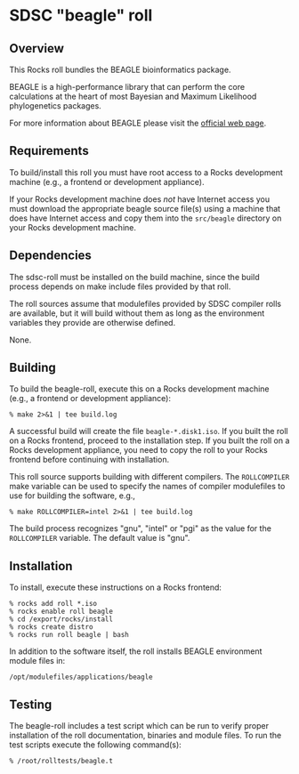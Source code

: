 # SDSC "beagle" roll

## Overview

This Rocks roll bundles the BEAGLE bioinformatics package.

BEAGLE is a high-performance library that can perform the core calculations at
the heart of most Bayesian and Maximum Likelihood phylogenetics packages.

For more information about BEAGLE please visit the <a
href="http://code.google.com/p/beagle-lib/" target="_blank">official web
page</a>.


## Requirements

To build/install this roll you must have root access to a Rocks development
machine (e.g., a frontend or development appliance).

If your Rocks development machine does *not* have Internet access you must
download the appropriate beagle source file(s) using a machine that does have
Internet access and copy them into the `src/beagle` directory on your Rocks
development machine.


## Dependencies

The sdsc-roll must be installed on the build machine, since the build process
depends on make include files provided by that roll.

The roll sources assume that modulefiles provided by SDSC compiler
rolls are available, but it will build without them as long as the environment
variables they provide are otherwise defined.


None.


## Building

To build the beagle-roll, execute this on a Rocks development
machine (e.g., a frontend or development appliance):

```shell
% make 2>&1 | tee build.log
```

A successful build will create the file `beagle-*.disk1.iso`.  If you built the
roll on a Rocks frontend, proceed to the installation step. If you built the
roll on a Rocks development appliance, you need to copy the roll to your Rocks
frontend before continuing with installation.

This roll source supports building with different compilers.
The `ROLLCOMPILER` make variable can be used to
specify the names of compiler modulefiles to use for building the
software, e.g.,

```shell
% make ROLLCOMPILER=intel 2>&1 | tee build.log
```

The build process recognizes "gnu", "intel" or "pgi" as the value for the
`ROLLCOMPILER` variable.  The default value is "gnu".


## Installation

To install, execute these instructions on a Rocks frontend:

```shell
% rocks add roll *.iso
% rocks enable roll beagle
% cd /export/rocks/install
% rocks create distro
% rocks run roll beagle | bash
```

In addition to the software itself, the roll installs BEAGLE environment module
files in:

```shell
/opt/modulefiles/applications/beagle
```


## Testing

The beagle-roll includes a test script which can be run to verify proper
installation of the roll documentation, binaries and module files. To
run the test scripts execute the following command(s):

```shell
% /root/rolltests/beagle.t 
```
